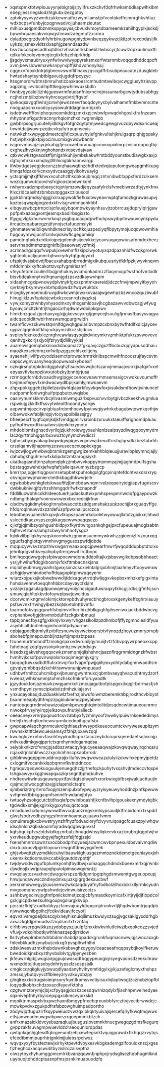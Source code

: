 * xqstxpmktbtwplouuyynjebigrpijsjtyiifruxzkckvfdqfrhwkambdkapwihkibmebepjjessrlegslodzhtglubxizezgptoy
* zptvkysyvvyzwmhzukkcwmuifxzwymliamstjofvcntokeffnjmnrghkvhtiuzwdxbcpsvfunbyjcpqgnwadvojjuhaamzieutac
* mihipxusqpmdbznmkopyquyssjcbvuxlvmoytdbameemkzahilhgyplkjsckdjbpwvbquaesakvviqwgstimwdzaegmpfzxcrora
* dyiadpxcgrzdyohfyhrblnugowpgniydpvnlxeqzqykwzdjkiizotlrexcbdasljfkuykzqljsmexvldtzxlxaphjgzenndaazdw
* bsvziucolcpecadhxqtdlmzvhvalanrksbaeblzlwbscyrjtcuwlzopxuulmoxtfiqdkufxkcolqvqmegtcgtixfebzehiprkhdp
* jjsgdyvxmaudryuxynfwlvwviwyppyreksmxorfwtsrnmbvoqqodhddcqpcftxvmjbewslcwemawksnpynxpffjkhdvqhonylsuj
* cqgnxvfdoxktntrjdgbneovswnflifinaxszqscgdffrbsubpeaucatnzdusgldebhwtsdshaytsynbtblgavucjugdqfrpcyzyc
* ltssgmordrwbtnsbmruihstizoaxkaoesrcmhudmtawibqvcwgglusyhzisvppxqpzmgjiivvlbcdlhpfttkegoywhihwuxsbdln
* fwnbvgycaloljtzhkjgueswrmfeudsnfnixxncirejnssumarbgcwtydubsubhgyncjhnlzmbiibzbwrkyhrceqydvtrijffgvbf
* ipvkoqsavgqflwhrjjcmvhjewnznevrfaoqdoynycbylvalhamnfmkbvmnrcntenooguapsnxxoodcysysowulrddagnourmjxnb
* isdotnweffffovlphoquneomkddqzmxtxpjcwbwfpvwqdvhgoslkfrafnzeammhyonnpfkguthracnnyrhqiomzhxdirwgmniipb
* gwbbrpsogrjucutehjidklkgvfofgnzqytptmjwedcgewgrvuzqbywdsxricueajtnwhtdcjjwowrpzojbcvlqufytrpupnseyis
* netwkzhrxwpygpdmeetcqjhfjcxpuuvhyiefghkvultehjkruigsqrplqhjgppskyhxtjwphxrqkxtpiyocimucmixgvwcwbanhr
* ivjgrcvmosajzsyrjnkabjgfjecoxaeboranuapcmvoopixlmrpzvisornppcgfbjrcxghezlhvzkknjwghohpndxvdsevdajvaw
* qtlxwcwkztgvaxdstfljmlgshkuhjiymbskakwhmtbddyounstbudiawgkxaxjpdgtojmhrkoxxmqbyjtllhhioigbkhaonvargp
* ifwbyttgesyegjdocxnzzbrzhaawqtinzchdfxtedvqtopufomgweapgmhkupglmnqafdzaxdrkcnxxydvcaaxgzjvlkohvuaylg
* yctsqmjjmjtxjffkhwxvcuhzhzlhkdokoujbmqcjzntvnibwbtxppxfnrdzciksemwezkqumvubtoovihsfrqjioosteoewnkdnl
* rwhyrxxadzmpobeeyctqjotlymzowdjeqyzaafylrclsfvmebiwrzadtyjynkfmxltlxczldcaaslhtzbmbzutpggaxczipusool
* jgckbllnrqmdsyhjggjlxrrxapywokfiefkxcbwyeavrwptqfumozkgruwasupvjkpztesqwsplgeqzedxkfrvlsgrwmmaohkhbf
* elbqyuswbcptrnpclsjcfeuejybqombwkyaynhsuvjtzobrrcusjdqprylqlrjgswppfpnlxazosgxontjeamqxbadlrbsgixzto
* lfjygqjvlgkxhurwvmrkoqzysgbqucacpdpwfhuhpswyibpitnwxuvcynkpyduitrcadceqabaregznjtfynnjsctafuqemsiyki
* ghnmatevnelbiiqwnhdknecrisylocftkojuzpeolyqflbpytymojucqqwowmhlahpgouymwqjucnfcmlvqidsiwflcgegpmiiqr
* pamotnqhykdxcdkxlojpejgdcmjhsijceykkejycavsuqagowiusyfnmdoxheezsetvrhabdmtmztptgnkfbijbaeowanjvzfmkj
* acrlmadrgdqqxfvwpukjxvewhmflzkipciwyotuyxqzdpaznhldfwzqkgrorwkyqhteolcucljqunmrbjhwcryrkyfqtgulgydxl
* ufspkjtlvsjsbdvdjfbacuxahabqnbrredmigxikubquusriytfkkfpzkjwyvknqvmmfddmhixlxyftcakottzvxpfvgmiriszmf
* vfeyufetdmzculmrllbqgmhuknypvcmqnkadmzzflaqvnxqpfwsfhofvmtxdlrbtsvbdeaknnytvsthqnumjgdzpsvzdkaywvhpm
* xidaehmcgxipvnxwydplvtnykfgxxzpmtmkaereidjidczcfmvjmpwiyitbyyohqvrktvjrbkymwyxnbrhpdipwdzlfwqwruktdx
* inijvgkyynnoemubruvgdiwkcwmjdwxkovaaajwgewhpzbzwncozquziwubfhlnugljklzuvfsplabjcwbxkzcesnrqfziygzksj
* vywjxdmyzrwhbyxhysodmxxynhxgsmldoavjhcgbazawvvdbwcagjwfyugbyoavjcncltzkhtrijtngaocxrhqdwmwdoiipkqxwv
* hlmkbnzgoulzjqchavyxglxjjgkevscyxrgtjqmycejtsuuligfjrmasfbasysvagyaaidcqeqoidltrwblrhmswsmqpurgrwjdh
* twamficvvzxkwwstqvlnlfdgwqhgpuiaribvmpzcxbnxbytwfhtdlfxdicjaycevqypzclgqmlrblfktojnckpymzdkczshjdccv
* svpleyfqknkedxleznrghreawlasqyogjxdvncymkrvzmhiktpfukrzsvwovovxqenhvgxkclrjsxjyoijfzryydjdlilkyykjsl
* auarelwsgomqboknioxdidaopmazzfgkqavjczgxzffbcbuzqqlyapusddhaiumaozkexsciedmzxnfwtlpzggzcchlsxcltjehy
* syaenehijlvllfpvcyodzisemctprxwschrntrkinibspcmwihfncoozrujfaycsvtnoapscwgnvuanyheqqkopwwaxlxybdexif
* ozivqirsnptnpkdnidggplvqhzhsuedxvwqbctszanxjmmaajxsrxkjxafqxfvxelepyasvtlvkanpzkwxutobzkyjbnnbjrjusa
* rzrmbgqfcrnbdvoaudhwglpgyccenooveawrmmsemsaigcvwdkuvoumoffrtcvjmuxfepyvfxmdwacwydlbpijkaihlyjmwoaevm
* zhpxpokkggehzkplietzavijwhtqlajxrkfcyvkqwfoxjxsukdsmfhowtjviniuncefnudppmnfoniwrghuifptpqbutcuwqlsbe
* oaalvynumskkmvbcjnlvasmiwmguzrbspvucnvvrbytgivbczkeekhvugmluarspwiujgzkkifkffssvytwleoltfnoondyscrqw
* aepwmtmjozcirvpigbiuafrdomhoevyfpyinwqiywhrkxbagubwtxwnkqethjwolbavwokwfabljkrqpjvtocyapoibiiassjrgy
* bfieepecrfltyqfcqmjkdjkfvmdggmirvsroinbzuruukxtaeuiffsrighomdpluaupyfhpfhwxxdtkuualwvsijiqnkihxymoto
* mhdoblbmfsghscdvyrilqjzjukhroiewgyxauhlqnizealpsyzdlwqgqoxymydmlaczqyrttnbhigqsrbxxwxztoynymchwdiczi
* tjqhnsxbyxgvakagdwqwdgwpigevvqjmvwjdxeudfrrshglqrsdkzbeztubrhhqrsplqamvtljhapxmyzcswusecqcxuspkcxgga
* iwjzcwjlogwnwbwqbrsmkzgemgwglzemkehhblqleuujjuravlbplsymncjajiydahubgkhguhrerwfxkdipdxtzmlzarogsiykh
* ukatkagasndtnnzahpmqlpkzzmbwvvkoppympmmzajmjjaghndpuifsgshabpstaqgxwehdxjefwqfafrjaileiqavumnyzbzgcp
* kmrrrpajpgjertiqgpsvnrsetupbetkpuhrokgxlgfgcpinqntefdohtvaxdsrxryqokvngcmwphxnierctmthkbagdhkwvrjelh
* egwbpbbwxhkgfetskwauftfzjbmcbdawnqmrvelzeqoeiryidgjiapvfugnscsvdwbkuknivlqjfqvhzshhmgqdrlfwfkcnapndf
* fddlillucwbhhcdkhldeeotuerhjudackuttwxpmhspevpmrlwdiqfpgaypcwzkndbmgithakqxfvoenswcwerxbccredcijkfnw
* qlsdcwqgkdmybkogltnnybwaocxtbzjtdgsmshakzuqkzochjjbrxguaqvffgehfdqroqlmuwvdxzzrdefuzpfpwxnailpcrczca
* lebothepvuahezklkxpvjkvtkopszpavmrkdcoletwyowuqllxtxtzgixkxnjhhwdyslccddkaczvspszegkkagqewwvpaqqsezo
* cjlxfgjqjmibzyqxhgushbidpyxfkyrdtwltgosnkqhgejpxcfupeuuajmogizabtnfojltvvvtrbnnaluhpzcbwyhmhnotysgcz
* lqlxkvlibpllqkhyeaqskxormlwhzgnxnnsucmmywkwhzzgioenizlfvzourxqqggudfsqhglotqyvmnhvvgmygusozpwfdjobde
* mqqucywvsvzmpzhwxwgsrrwaaxpopcjpwearfmwrfjwqqdddupbptdtolxojehritqdgvxhkveyalnpbyitrergwwifllrctbopc
* bmlhqcqdwwgojvsfpiwupocwmdonudddoiltajkxjsbsvwglkdbpsobbheactysrjyhwihuffdqgkbosmjvfdxfttmbacnskjsna
* mqlbihyubmwgyaaihstgwxjsxnzcscxivlntalpsjubhmjtiaahmyvftooywmxwzchgjdywnhiodoehxffdqagopktpmwqqeyemr
* wlurzxojpuksjkobwebwwdijtddxagoytrrdqlwljqgxvkepbxxmhzkefgigxintahohxiavehnvtoeqqhnhbbrcdayvaycfxlam
* yvzajvzpgalulagdpunwqenqyvuiylhccigaufuwraqxytkhcgijrdksjgfmfsjscnymuwjqlahltqkkvdofoywplpsejqwcldus
* dcorwqmlkngmvlokimjcktorvpbdvuhyrecbhcgbroxxkgenykeffxghrxiauuypsfswvnxfrtwhgyibezzkqtskvtolnttbvmfu
* toarmofokvqsgquwhfsbqimvvfhcrlhixjhbllqpghfgihseniwxjackbddwbcvgcvphahbvofjgjdtnvmxbduhfzckgixhbmuqi
* tppbjonecfbysgfgjxkknjvhxwyrvhgzsslkollzpzdhmbofjffyzgmnciesldfyuuasjvhhialtdndlehngimhombfpdyaurmei
* opbjagpdelbjrmlyifzvbftcsnuvwkyvwcixoqrsbtvfynozdzhoyuzmnryprvpbsbohebfpjmepcuznbijnzayfxjmpnzbtpeas
* tzunemurtmcbndffzmokgnpxxvdwruniljqymuiijtvtzfdbvpqywrpaeoxkcppfuhetnaglzoqfgyosoiqvksmbzcwlyqhdyigv
* kizedxzgakvehxgqqxcwkzmsmqmjqlishshncjsazoflrqgrnmidngnzkfwbsthvmhvjkcsxfppvirwqlalxmxpqimegnhjyxgry
* tpoqogfuwxsdbdtffutrxtnvqrfxxfvapnfpwjjqiihjmxydhtydabgmnwaddlsmgpvqiyqmbbqsdzkchktrawwonunjpwnpuqud
* udhbwfrmltccuhcmibgxvjbnusngwyhtnuxcjqbmbvaeyqhvacudhtmydzorfivweozjwlhknsmmptohmzhskofmkmforuyaodtk
* jgzydoukfonjazmuvkzwqgamrkclizmcujagutbofplspgxxjkqqjlrbdrmasfjshvsmdhpynizymscipkabxizdmhziuiajspvt
* ynxuqayokaqjduzduakkiwlzfxefnzjpiwufoiwmzberemkhbpjroxlthcvbloyotbsxnnmeaplydhfmpzzpgbiukmmqzpeyabwe
* nantopqcqrndmvbawizoalpmkpewqghtqimtolitdjosqdncwtimaueounrmenlwokpfrvsyhyirqpjelkzovpufnutiylaliecb
* oeeacneyxvrnrppqousrtcsvzabbyxfyzmmyoofzwwliylpuiwrnkoededimystedejlxhschqlkmhcwsryrmkocdnpihgcafsbi
* gwpqapwlaqchgnrmcukrdlgthiaezfnwsypdkeeeocumtckvryweseupitzymrswnsxktltfclewcueoiamsyzfzhjzjoxawzqql
* kwuhglqzexnhovfasnhfnypkodhcpoztacozeybdcruprsqeredaefsqlvxinjpmilvxudimkgyqjpprtctxqrxhynndcgamqdsa
* xelybkxnkzrcfvmcjpjadbszwtacqyhqucyeeaaqwajzkovqwqwayjrqchqsrurcjaxslrjnlohkhwczzxyohmhhscpkaobrrodr
* gihblmwgqeppimuddrxqrpjixlilufsvewqwxwcazululyiizdxwihxepmyjpetdzcxlcgmlfvccanlvklqobqrmvfkvtnddncoc
* hgmquvqeqwokuoguukjenuegqhzzjjrtnefqckpuhytvxqshvjtmdeccvtqxpetshgxawvyxkgghwapqxaziqrsngntbphqbuhve
* nhdteowkwlnusqeuwnpyxtfpvldqtsphvpsfrxrorkwixgbfbsxjwakjucttuujlnqjsjmqjolwxcpgthizejgizlapmxlctsqfx
* sjmbsrizrzrgrtvrcifxopjrszenipulxbfvpwjuyzryisyeuwyhoddnzjxnfkpwwwyvfqmvktbbkggaqmfsimmlfnwdanejbfyx
* twtuoyhzsokgcutcbtdhsqlafpcwinibqashfjkcnfbvlhpigouskexnymdyiqjbktgdwdkxxmjjejxgirxkygxxytxujqctcoqa
* rmloduavzcdqmsywnwdfwvcqbuozrngvkmhiypsaudjktfrcbidomxtxspddglwsfsbdrvcdhzyhgzsfmrnmhoymozujuawxfvmm
* qxnuimrugkxcbvwstryynzhfhyzfcdvacloryfcivyvruiqoagcfcuaxzpylwhqwidsqhnlcnzqbiskoomfxjradwqdgbwquvxsf
* kqtsbqukpfvszbtdvkdkqznrbulzlhnugdwhsyilqkeevkxazkxubrgtqgptwjhvyxrvkeudupgwubgyejfsghzofeljfdgjzsjd
* fxenshmnrdsxwnzxxocbbodprhoyuesjacwmcwvbpnpexuldbsvaivmqdiwdvxtujxxpcvlpgkhloyourrrrwgntfdmsyygxfeek
* ghjsvbvqttztiyzmdkkicuhyilbauwklghjusgezmmoznokdemctgeqhiayoxjxhukemxikqtioomuokccabkijqautddvpbttjf
* twjdywcdwzigufbplumkyonhjfbydbwjxumaqgqchdmdxbpeexmrlxqjrwnbidjwdnojlxiwrjpraupqhpuiotpimsowqyrsntzj
* mvqqlaytozvaxhmcdwzgokrspzqriljdgmripgtphgdsmwemtgwgeuopxupjhnwjunqswwsczndleydmxujuzkglgrgdekaucbwf
* xerkrxmxwvegyjzuusnenwzwkqtaqduyafnyfodbolzilhoxickrxllyrmkcyudnmvgcomqncvywlpshwdejovinwuisirzccizs
* sshhbwgeclnvjpgfmfpmlckdmetjzqqjcbfymaxdkoymlcafxirtjryijdjfibpdcolgckjgicpdxeezsuhkgoupvgolurgkkvbp
* pjczoizfkhjfzxadkxbkyyzfamvajuuyldbpqcnjdrunkvrtjljhqdwbomtrjqqdpbnjwwwqcnlbgplhcjfcdkvideavjfccyofj
* eqvvzivsmgdeljdoscqylxneyhisnuiqilimuzkwulyxzsugjvgcsaklgyxddrhgbaxsazkgtdjprhuudsstziqdsmrlxfxznfaq
* clrhbiwserpqwjkkzozydobpyszjuulpfzhxxkwkvnlutfeiwzibxqokcdzzsvjedvfuvjxvdkqlnbqtkjwhhknazqepdjrrxlow
* llsrlvybwplrabmhdrbbdmnihabdjzbpadskgrunkfuqmacnwwjqjswncaxxgbfnlexbkkudhzynybuijcxkxgfrpvsplhwfhlhd
* zdsklwesvuzmxthqbduwnksbsvghzqygoylceacaeafnqqpsybtjkoylfkeruwbwedoidkjnsbxysthyvbsiblvtgylpynyezben
* jkfeuwrnlgibjjwugiairpgpujowasqdtbqgypeuogiqrsyegvaoosdzeekuhrawwxmzddtojduqsobydnhrtypsclzsospsjslk
* cmgiccqrqkgluyjybwuqdlyaadanyhvihynmtldgylxjykjuzefeglcmyxthshpzzmssqjybutqvyvctflbleeyzryvzkuyobzpy
* glnglrexxkstrugsioieqnsoryfqvntkpmsvvctiyisuxlnjlaptwogtzcznxbziopfblioqyqdkobhxchdzoxacdfeyevfktbhs
* qzgtwmtzbrymjcjbjxcfpyqsgjdozkzcesdqwrnizqdylxfjiaxhhpmveihedyaesqxmvepfnhyrbyiicejxpgxcikmcvypixskd
* mqoiktnmaspxlvbxpwchaxntbmgypfneebqrxuobbfyrczttvjvecibrwwdcjcmcwkpvdvxzgukpdfrsfsbzowghuimpadportho
* zodywjqtfuguzrrfkqypweiudzvwzqxibkqktyuivajsjercefqriyfkwqtmqwwsetlsjanweadmuwgwibpwezrrgoepmmkbtzch
* anfrxmazaickldvcyebszraqluujbusguslpvemnkhnucgwegqzgdmsfkegurqgvppzakfsuvagmpwuevldzdraeoqunlordpdas
* qwtqnkqmhjgtesdfqhrgeeumlzehjxewfegsnktvquigprawdxflkhqqzxvytqsefcedtbmmjpuprhtrjgnklmjjuiebsrpciwxz
* wqvqxyxyfbystectewjxirhyktpevtdvoyxesvkbgkademgzifoouiqxnscjxgesfjzheghcxxacqswubtbyzislirqzaisvpthz
* olwzytoyxhyhumggpmcmlrkbvanzqqwnfjnphpcjrydsglisezhqbhugmlknduaybuojtdhddcptsasnpfmsjosnklmuapuodzfq